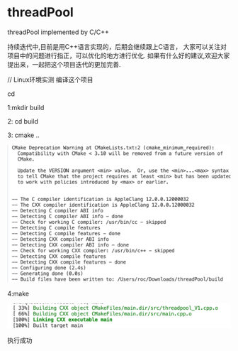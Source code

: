 # threadPool
threadPool implemented by C/C++ 

持续迭代中,目前是用C++语言实现的，后期会继续跟上C语言，
大家可以关注对项目中的问题进行指正，可以优化的地方进行优化.
如果有什么好的建议,欢迎大家提出来，一起把这个项目迭代的更加完善.

// Linux环境实测
编译这个项目

cd <project-folder>

1:mkdir build

2: cd build

3: cmake ..

 ![alt text](6a8e9a90-5e49-4181-832f-4b62dfcdf7ec.png)

4:make 

 ![alt text](image.png)

 
 执行成功

